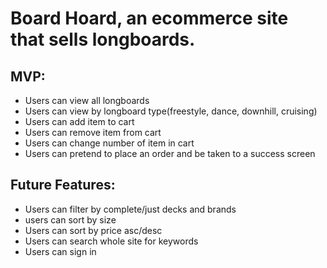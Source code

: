 # Board Hoard, an ecommerce site that sells longboards.

## MVP:

- Users can view all longboards
- Users can view by longboard type(freestyle, dance, downhill, cruising)
- Users can add item to cart
- Users can remove item from cart
- Users can change number of item in cart
- Users can pretend to place an order and be taken to a success screen

## Future Features:
- Users can filter by complete/just decks and brands
- users can sort by size
- Users can sort by price asc/desc
- Users can search whole site for keywords
- Users can sign in
